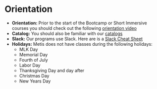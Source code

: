 # Orientation

* **Orientation:** Prior to the start of the Bootcamp or Short Immersive courses you should check out the following [orientation video](https://www.youtube.com/watch?v=Q_pBk7tdarI) 
* **Catalog:** You should also be familiar with our [catalogs](https://www.thisismetis.com/catalogs-and-disclosures)
* **Slack:** Our programs use Slack. Here are is a [Slack Cheat Sheet](Slack_Cheat_Sheet.pdf)
* **Holidays:** Metis does not have classes during the following holidays:
  - MLK Day
  - Memorial Day
  - Fourth of July
  - Labor Day
  - Thanksgiving Day and day after
  - Christmas Day
  - New Years Day 

